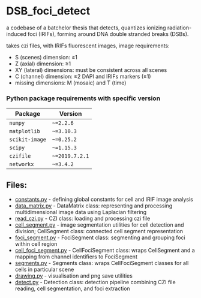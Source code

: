 # DSB_foci_detect

a codebase of a batchelor thesis that detects, 
quantizes ionizing radiation-induced foci (IRIFs), 
forming around DNA double stranded breaks (DSBs).

takes czi files, with IRIFs fluorescent images, image requirements:
- S (scenes) dimension: ≥1
- Z (axial) dimension: ≥1
- XY (lateral) dimensions: must be consistent across all scenes
- C (channel) dimension: ≥2 DAPI and IRIFs markers (≥1)
- missing dimensions: M (mosaic) and T (time)

### Python package requirements with specific version
| Package        | Version        |
| -------------- | -------------- |
| `numpy`        | `~=2.2.6`      |
| `matplotlib`   | `~=3.10.3`     |
| `scikit-image` | `~=0.25.2`     |
| `scipy`        | `~=1.15.3`     |
| `czifile`      | `~=2019.7.2.1` |
| `networkx`     | `~=3.4.2`      |
  
## Files:
- [constants.py](constants.py) - defining global constants for cell and IRIF image analysis
- [data_matrix.py](data_matrix.py) - DataMatrix class: representing and processing multidimensional image data using Laplacian filtering
- [read_czi.py](read_czi.py) - CZI class: loading and processing czi file
- [cell_segment.py](cell_segment.py) - image segmentation utilities for cell detection and division; CellSegment class: connected cell segment representation
- [foci_segment.py](foci_segment.py) - FociSegment class: segmenting and grouping foci within cell region
- [cell_foci_segment.py](cell_foci_segment.py) - CellFociSegment class: wraps CellSegment and a mapping from channel identifiers to FociSegment
- [segments.py](segments.py) - Segments class: wraps CellFociSegment classes for all cells in particular scene
- [drawing.py](drawing.py) - visualisation and png save utilities
- [detect.py](detect.py) - Detection class: detection pipeline combining CZI file reading, cell segmentation, and foci extraction
